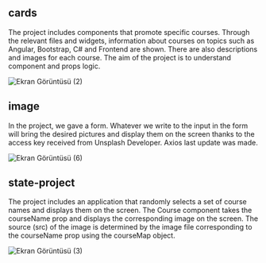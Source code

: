 ## cards
The project includes components that promote specific courses. Through the relevant files and widgets, information about courses on topics such as Angular, Bootstrap, C# and Frontend are shown. There are also descriptions and images for each course. The aim of the project is to understand component and props logic.

![Ekran Görüntüsü (2)](https://github.com/kubraacelik/React-JS/assets/101054783/ceb83f93-d301-4971-b9dc-92878dcfcc0d)

## image
In the project, we gave a form. Whatever we write to the input in the form will bring the desired pictures and display them on the screen thanks to the access key received from Unsplash Developer. Axios last update was made. 

![Ekran Görüntüsü (6)](https://github.com/kubraacelik/React-JS/assets/101054783/4dcaaf64-6efb-4581-b388-1c74870fa0c3)

## state-project
The project includes an application that randomly selects a set of course names and displays them on the screen. The Course component takes the courseName prop and displays the corresponding image on the screen.  The source (src) of the image is determined by the image file corresponding to the courseName prop using the courseMap object. 

![Ekran Görüntüsü (3)](https://github.com/kubraacelik/React-JS/assets/101054783/c6391c0f-f9a1-4fe4-848d-181a8969e18b)
